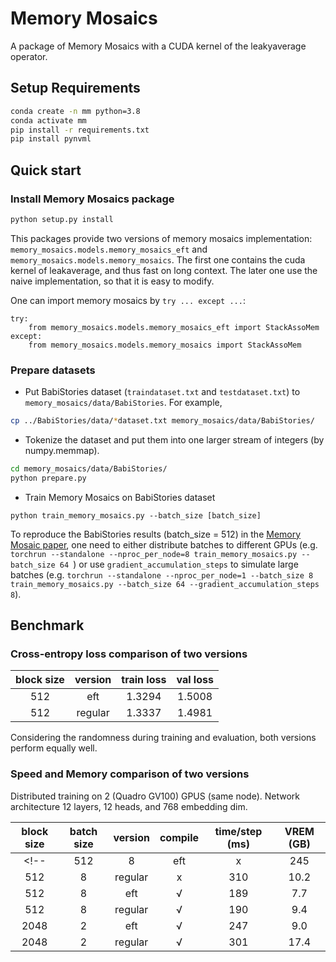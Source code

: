 # Memory Mosaics 

A package of Memory Mosaics with a CUDA kernel of the leakyaverage operator. 

## Setup Requirements


```bash
conda create -n mm python=3.8
conda activate mm 
pip install -r requirements.txt
pip install pynvml
```


## Quick start

### Install Memory Mosaics package

```sh 
python setup.py install 
```


This packages provide two versions of memory mosaics implementation: `memory_mosaics.models.memory_mosaics_eft` and `memory_mosaics.models.memory_mosaics`. The first one contains the cuda kernel of leakaverage, and thus fast on long context. The later one use the naive implementation, so that it is easy to modify. 


One can import memory mosaics by  `try ... except ...`:
```
try:
	from memory_mosaics.models.memory_mosaics_eft import StackAssoMem
except:
	from memory_mosaics.models.memory_mosaics import StackAssoMem
```

### Prepare datasets

* Put BabiStories dataset (`traindataset.txt` and `testdataset.txt`) to `memory_mosaics/data/BabiStories`. For example,

```sh
cp ../BabiStories/data/*dataset.txt memory_mosaics/data/BabiStories/
```

* Tokenize the dataset and put them into one larger stream of integers (by numpy.memmap). 

```sh
cd memory_mosaics/data/BabiStories/
python prepare.py
```

* Train Memory Mosaics on BabiStories dataset 

```
python train_memory_mosaics.py --batch_size [batch_size]
```

To reproduce the BabiStories results (batch_size = 512) in the [Memory Mosaic paper](), one need to either distribute batches to different GPUs (e.g. `torchrun --standalone --nproc_per_node=8 train_memory_mosaics.py --batch_size 64 `) or 
use `gradient_accumulation_steps` to simulate large batches (e.g. `torchrun --standalone --nproc_per_node=1 --batch_size 8 train_memory_mosaics.py --batch_size 64 --gradient_accumulation_steps 8`). 



## Benchmark  

### Cross-entropy loss comparison of two versions

|block size |version|train loss| val loss| 
|:-------:|:-------:|:-------:|:-------:|
|512 |eft| 1.3294  | 1.5008 |
|512 |regular| 1.3337  | 1.4981 |

Considering the randomness during training and evaluation, both versions perform equally well. 

### Speed and Memory comparison of two versions

Distributed training on 2 (Quadro GV100) GPUS (same node). Network architecture 12 layers, 12 heads, and 768 embedding dim. 

<!-- ```
torchrun --standalone --nproc_per_node=2 train_memory_mosaics.py --compile [True/False] --v_fe_type linearconv
``` -->

|block size|batch size |version|compile| time/step (ms)| VREM (GB) | 
|:-------:|:-------:|:-------:|:-------:|:-------:|:-------:|
<!-- |512 |8|eft|x| 245  | 7.7 |
|512 |8|regular|x| 310  | 10.2| -->
|512 |8|eft|√| 189  | 7.7 |
|512 |8|regular|√| 190  | 9.4 |
|2048|2| eft| √ | 247 | 9.0 | 
|2048|2| regular| √ | 301 | 17.4|



<!-- ### Speed and Memory on larger MM

```
torchrun --standalone --nproc_per_node=2 train_memory_mosaics.py --compile [True/False] --v_fe_type lowrlinearconv
```

|block size|batch size |#params |#layer|#head| #dim| version|compile| time/step (ms)| VREM (GB) | 
|:-------:|:-------:|:-------:|:-------:|:-------:|:-------:|:-------:|:-------:|:-------:|:-------:|
|1024| 1| 354M | 24 |16| 1024|eft|√| 254|9.1|
|1024| 1| 756M | 24 |16| 1536|eft|√| 439|16.2|
|2048| 1| 354M | 24 |16| 1024|eft|√| 415|12.9|

 -->
